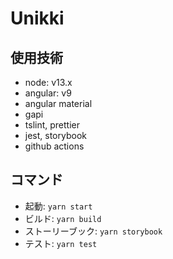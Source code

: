 # Unikki

## 使用技術

- node: v13.x
- angular: v9
- angular material
- gapi
- tslint, prettier
- jest, storybook
- github actions

## コマンド

- 起動: `yarn start`
- ビルド: `yarn build`
- ストーリーブック: `yarn storybook`
- テスト: `yarn test`
